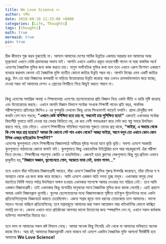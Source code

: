 ```yaml
---
title: We Love Science 💤
author: আবীর
date: 2018-09-10 11:33:00 +0800
categories: [Life, Thoughts]
tags: [thoughts]
math: true
mermaid: true
pin: true
---
```


<p> 
ঠিক কীভাবে শুরু করব বুঝতেছি না। আসলে আমাদের দেশের সার্বিক উন্নতির একমাত্র অন্তরায় হল আমাদের অবর মূল্যবোধ! এখানে মেকি প্রভাবকের অভাব নাই। আপনি এখানে একটাও প্রকৃত দাতাগোষ্ঠী পাবেন না যারা বাস্তবিক অর্থে এদেশের বৈজ্ঞানিক মুক্তির জন্য কাজ করতে চায়। মানুষ অর্থনৈতিক মুক্তির কথা বলে তবে এখানে এরুপ বিশেষণ একারণে ব্যবহার করলাম কেননা এই বৈজ্ঞানিক মুক্তি ব্যাতীত কোনো জাতির উন্নতি সম্ভব নয়। আপনি বিশ্বের এমন একটি জাতির eg. দিন তো যারা বিজ্ঞানের কলকাঠি না নাড়িয়ে উত্তোরোত্তর উন্নতি করেছে আর এখনও ক্রমবর্ধমানভাবে করে যাচ্ছে; দেওয়া সম্ভব না! আমাদের দেশও এ স্রোতের বিপরীতে গিয়ে কিছুই করতে পারবে না।<br><br> 

কিন্তু এদেশের সামগ্রিক অবস্থা ও শিক্ষাব্যাবস্থা এদেশের ছেলেমেয়েদের প্রতি বিজ্ঞান নিয়ে একটা ভীতি ও ভ্রান্তি সৃষ্টি করেছে এবং উত্তোরোত্তর করছে। এখানে আপনি বিজ্ঞান বিভাগে সর্বোচ্চ সংখ্যক শিক্ষার্থী পাবেন প্রতি বছর, পাবলিক পরীক্ষাগুলাতে প্রতিবছর জিপিএ ৫ এর ফুলঝুড়ি দেখবেন কিন্তু এদের সিংহভাগই ভাড়েই ভবানি। প্রমথ চৌধুরীর বলা কথাটা বেশ মনে পড়ছে; <b>"এখানে কেউ স্বশিক্ষিত হতে চায় না, সকলেই চায় সুশিক্ষিত হতে!"</b> এজন্যই এখানকার সর্বোচ্চ বিদ্যাপীঠ গুলাতে ভর্তি নেওয়া হয় মেধার ভিত্তিতে নয়, কে কত বেশী গলাধঃকরণ করে সেটা কত স্বল্প সময়ে উদগিরন করতে পারে, তার দৌড়ে। এদেশে শিক্ষার্থীদের গতিবিদ্যা পড়ানোর শুরুতে তাদের প্রশ্ন থাকে, <b>"ভাইয়া, এ অধ্যায় থেকে কি শেষ বছর প্রশ্ন হয়েছে? আমরা কি কোনো সেট পাব এখান থেকে? আচ্ছা ভাইয়া, আগে বলুন তো এখানে কোন কোন টপিক এবছর হাইরেটেড ইম্পর্টেন্ট?"</b> 
<br>
এদেশের স্কুলগুলাতে গেলে শিক্ষার্থীদের বিজ্ঞানপাঠে অনীহার দৃষ্টান্ত পাওয়া যাবে ভুড়ি ভুড়ি। অবশ্য এদেশে সরকারি স্কুলগুলাতে পাঠদানের কোনো বালাই নাই। স্কুলগুলাতে কিছু একাডেমিক টাইট্রেরিয়া চলে আর বছরঘুরলেই এঁরা পরীক্ষা নিতে তৎপর। শিক্ষার্থীদের পড়াশুনা কোচিং ও ব্যাচভিত্তিক। এজন্যই হয়ত ক্লাসের বেঞ্চগুলাতে কিছু সুপ্ত প্রতিভা এভাবে প্রস্ফুটিত হয়,<b>"বিজ্ঞানে অজ্ঞান, ভুগোলেতে গোল, অঙ্কেতে মাথা নেই, হলাম পাগল..."</b>
<br><br>
  তবে এখানে যাঁরা সত্যিকার বিজ্ঞানপ্রেমী আছেন, যাঁরা এদেশে বৈজ্ঞানিক মুক্তির গুরুত্ব উপলব্ধি করেছেন, তাঁরা তাঁদের স্ব স্ব অবস্থানে থেকে এর জন্য কাজ করে যাচ্ছেন। আমি এদেশে একজন অতি নগন্য তুচ্ছ মানুষ। এখানকার অসুস্থ মেধা যাচাইয়ে নির্দিষ্ট সময়ে পর্যাপ্ত উদগিরনে অক্ষম হওয়ায় এখানকার সাপেক্ষে আমার দেওয়ার মত পরিচয় নেই। তবে আমি একজন বিজ্ঞানপ্রেমী। তাই এখানকার কিছু স্বগোত্রীয় মানুষদের সাথে বৈজ্ঞানিক মুক্তির জন্য কাজে নেমেছি।  এরই প্রয়াসে আমরা একটা বিজ্ঞানক্লাব খুলেছি। স্কুলের ছেলেমেয়েদের মধ্যে বিজ্ঞানমনষ্কতা সৃষ্টিতে হাইস্কুল স্টুডেন্টদের মধ্যে একটা প্রতিযোগিতামূলক বিজ্ঞানচর্চা করাতে চেয়েছিলাম। এজন্য সপ্তাহ জুড়ে নানা ধরনের তোড়জোড় চলে আমাদের। ভালো সাড়াও পাওয়া যাচ্ছিল প্রতিযোগিদের; তবে সপ্তাহজুড়ে আমাদের করা সকল আয়োজন আর খাটাখাটনির কোনো কাঙ্খিত সমাপ্তি হল না। কেননা এখানে দাতা প্রতিষ্ঠানরা আপনার ভালো উদ্যোগের জন্য স্পন্সরশিপ নেন না, এখানে সকল কর্মকান্ড ব্যক্তিগত লাভক্ষতির বিচারে হয়।     
  <br>তবে বলব না আমাদের সকল কষ্ট বিফলে গেছে। আমরা অনেক কিছু শিখেছি এটা থেকে যা আমাদের ভবিষ্যতে অনেক কাজে দিবে। আর হ্যাঁ; আমাদের বিজ্ঞানক্লাবটি থেমে থাকবে না! এদেশে একদিন বৈজ্ঞানিক মুক্তি আসবে! দীর্ঘজীবী হবে আমাদের <b>We Love Science!</b>
</p>
